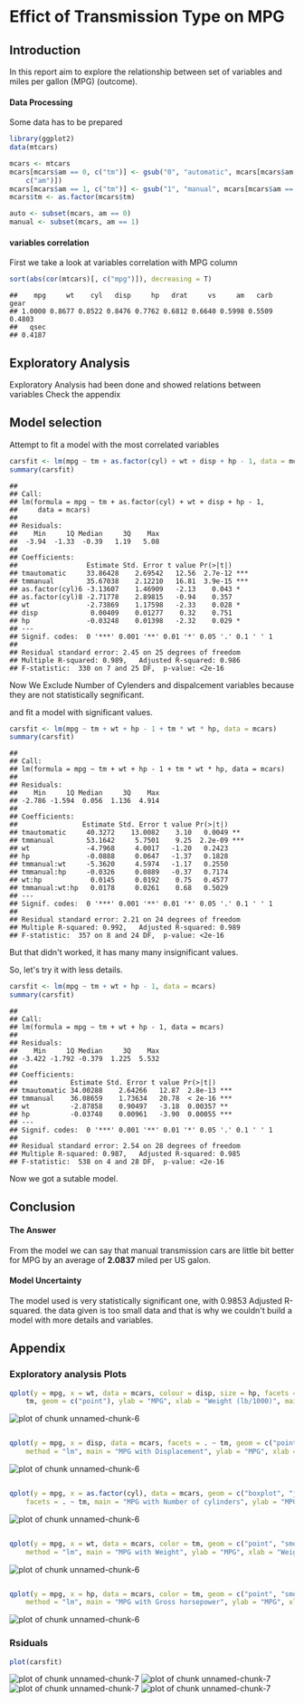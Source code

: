 Effict of Transmission Type on MPG
====

## Introduction

In this report aim to explore the relationship between set of variables and miles per gallon (MPG) (outcome).

#### Data Processing

Some data has to be prepared

```r
library(ggplot2)
data(mtcars)

mcars <- mtcars
mcars[mcars$am == 0, c("tm")] <- gsub("0", "automatic", mcars[mcars$am == 0, 
    c("am")])
mcars[mcars$am == 1, c("tm")] <- gsub("1", "manual", mcars[mcars$am == 1, c("am")])
mcars$tm <- as.factor(mcars$tm)

auto <- subset(mcars, am == 0)
manual <- subset(mcars, am == 1)
```



#### variables correlation 

First we take a look at variables correlation with MPG column


```r
sort(abs(cor(mtcars)[, c("mpg")]), decreasing = T)
```

```
##    mpg     wt    cyl   disp     hp   drat     vs     am   carb   gear 
## 1.0000 0.8677 0.8522 0.8476 0.7762 0.6812 0.6640 0.5998 0.5509 0.4803 
##   qsec 
## 0.4187
```



## Exploratory Analysis

Exploratory Analysis had been done and showed relations between variables Check the appendix


## Model selection

Attempt to fit a model with the most correlated variables


```r
carsfit <- lm(mpg ~ tm + as.factor(cyl) + wt + disp + hp - 1, data = mcars)
summary(carsfit)
```

```
## 
## Call:
## lm(formula = mpg ~ tm + as.factor(cyl) + wt + disp + hp - 1, 
##     data = mcars)
## 
## Residuals:
##    Min     1Q Median     3Q    Max 
##  -3.94  -1.33  -0.39   1.19   5.08 
## 
## Coefficients:
##                 Estimate Std. Error t value Pr(>|t|)    
## tmautomatic     33.86428    2.69542   12.56  2.7e-12 ***
## tmmanual        35.67038    2.12210   16.81  3.9e-15 ***
## as.factor(cyl)6 -3.13607    1.46909   -2.13    0.043 *  
## as.factor(cyl)8 -2.71778    2.89815   -0.94    0.357    
## wt              -2.73869    1.17598   -2.33    0.028 *  
## disp             0.00409    0.01277    0.32    0.751    
## hp              -0.03248    0.01398   -2.32    0.029 *  
## ---
## Signif. codes:  0 '***' 0.001 '**' 0.01 '*' 0.05 '.' 0.1 ' ' 1 
## 
## Residual standard error: 2.45 on 25 degrees of freedom
## Multiple R-squared: 0.989,	Adjusted R-squared: 0.986 
## F-statistic:  330 on 7 and 25 DF,  p-value: <2e-16
```


Now We Exclude Number of Cylenders and dispalcement variables because they are not statistically segnificant.

and fit a model with significant values.



```r
carsfit <- lm(mpg ~ tm + wt + hp - 1 + tm * wt * hp, data = mcars)
summary(carsfit)
```

```
## 
## Call:
## lm(formula = mpg ~ tm + wt + hp - 1 + tm * wt * hp, data = mcars)
## 
## Residuals:
##    Min     1Q Median     3Q    Max 
## -2.786 -1.594  0.056  1.136  4.914 
## 
## Coefficients:
##                Estimate Std. Error t value Pr(>|t|)    
## tmautomatic     40.3272    13.0082    3.10   0.0049 ** 
## tmmanual        53.1642     5.7501    9.25  2.2e-09 ***
## wt              -4.7968     4.0017   -1.20   0.2423    
## hp              -0.0888     0.0647   -1.37   0.1828    
## tmmanual:wt     -5.3620     4.5974   -1.17   0.2550    
## tmmanual:hp     -0.0326     0.0889   -0.37   0.7174    
## wt:hp            0.0145     0.0192    0.75   0.4577    
## tmmanual:wt:hp   0.0178     0.0261    0.68   0.5029    
## ---
## Signif. codes:  0 '***' 0.001 '**' 0.01 '*' 0.05 '.' 0.1 ' ' 1 
## 
## Residual standard error: 2.21 on 24 degrees of freedom
## Multiple R-squared: 0.992,	Adjusted R-squared: 0.989 
## F-statistic:  357 on 8 and 24 DF,  p-value: <2e-16
```


But that didn't worked, it has many many insignificant values.

So, let's try it with less details.


```r
carsfit <- lm(mpg ~ tm + wt + hp - 1, data = mcars)
summary(carsfit)
```

```
## 
## Call:
## lm(formula = mpg ~ tm + wt + hp - 1, data = mcars)
## 
## Residuals:
##    Min     1Q Median     3Q    Max 
## -3.422 -1.792 -0.379  1.225  5.532 
## 
## Coefficients:
##             Estimate Std. Error t value Pr(>|t|)    
## tmautomatic 34.00288    2.64266   12.87  2.8e-13 ***
## tmmanual    36.08659    1.73634   20.78  < 2e-16 ***
## wt          -2.87858    0.90497   -3.18  0.00357 ** 
## hp          -0.03748    0.00961   -3.90  0.00055 ***
## ---
## Signif. codes:  0 '***' 0.001 '**' 0.01 '*' 0.05 '.' 0.1 ' ' 1 
## 
## Residual standard error: 2.54 on 28 degrees of freedom
## Multiple R-squared: 0.987,	Adjusted R-squared: 0.985 
## F-statistic:  538 on 4 and 28 DF,  p-value: <2e-16
```


Now we got a sutable model.


## Conclusion

#### The Answer

From the model we can say that manual transmission cars are little bit better for MPG by an average of  **2.0837** miled per US galon.

#### Model Uncertainty

The model used is very statistically significant one, with 0.9853 Adjusted R-squared. the data given is too small data and that is why we couldn't build a model with more details and variables.


## Appendix

### Exploratory analysis Plots 


```r
qplot(y = mpg, x = wt, data = mcars, colour = disp, size = hp, facets = . ~ 
    tm, geom = c("point"), ylab = "MPG", xlab = "Weight (lb/1000)", main = "MPG with displacement, wieght, and Gross horsepower")
```

![plot of chunk unnamed-chunk-6](figure/unnamed-chunk-61.png) 

```r

qplot(y = mpg, x = disp, data = mcars, facets = . ~ tm, geom = c("point", "smooth"), 
    method = "lm", main = "MPG with Displacement", ylab = "MPG", xlab = "Displacement (cu.in.)")
```

![plot of chunk unnamed-chunk-6](figure/unnamed-chunk-62.png) 

```r

qplot(y = mpg, x = as.factor(cyl), data = mcars, geom = c("boxplot", "jitter"), 
    facets = . ~ tm, main = "MPG with Number of cylinders", ylab = "MPG", xlab = "Number of cylinders")
```

![plot of chunk unnamed-chunk-6](figure/unnamed-chunk-63.png) 

```r

qplot(y = mpg, x = wt, data = mcars, color = tm, geom = c("point", "smooth"), 
    method = "lm", main = "MPG with Weight", ylab = "MPG", xlab = "Weight (lb/1000)")
```

![plot of chunk unnamed-chunk-6](figure/unnamed-chunk-64.png) 

```r

qplot(y = mpg, x = hp, data = mcars, color = tm, geom = c("point", "smooth"), 
    method = "lm", main = "MPG with Gross horsepower", ylab = "MPG", xlab = "Gross horsepower")
```

![plot of chunk unnamed-chunk-6](figure/unnamed-chunk-65.png) 


### Rsiduals


```r
plot(carsfit)
```

![plot of chunk unnamed-chunk-7](figure/unnamed-chunk-71.png) ![plot of chunk unnamed-chunk-7](figure/unnamed-chunk-72.png) ![plot of chunk unnamed-chunk-7](figure/unnamed-chunk-73.png) ![plot of chunk unnamed-chunk-7](figure/unnamed-chunk-74.png) 

